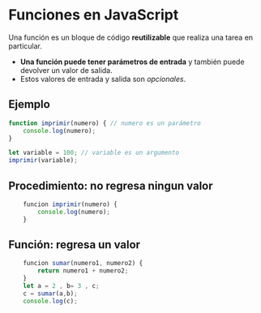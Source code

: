 # Funciones en JavaScript

Una función es un bloque de código **reutilizable** que realiza una tarea en particular.

- **Una función puede tener parámetros de entrada** y también puede devolver un valor de salida.
- Estos valores de entrada y salida son _opcionales_.

## Ejemplo

```javascript
function imprimir(numero) { // numero es un parámetro
    console.log(numero);
}

let variable = 100; // variable es un argumento
imprimir(variable); 
```
## Procedimiento: no regresa ningun valor
```javascript
    funcion imprimir(numero) {
        console.log(numero);
    }
```
## Función: regresa un valor
```javascript
    funcion sumar(numero1, numero2) {
        return numero1 + numero2;
    }
    let a = 2 , b= 3 , c;
    c = sumar(a,b);
    console.log(c);
```

